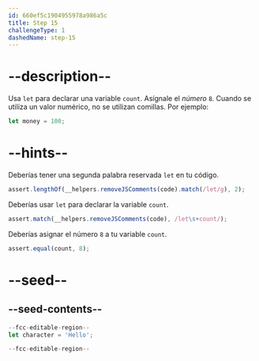 ```yaml
---
id: 660ef5c1904955978a986a5c
title: Step 15
challengeType: 1
dashedName: step-15
---
```


# --description--

Usa `let` para declarar una variable `count`. Asígnale el <dfn>número</dfn> `8`. Cuando se utiliza un valor numérico, no se utilizan comillas. Por ejemplo:

```js
let money = 100;
```

# --hints--

Deberías tener una segunda palabra reservada `let` en tu código.

```js
assert.lengthOf(__helpers.removeJSComments(code).match(/let/g), 2);
```

Deberías usar `let` para declarar la variable `count`.

```js
assert.match(__helpers.removeJSComments(code), /let\s+count/);
```

Deberías asignar el número `8` a tu variable `count`.

```js
assert.equal(count, 8);
```


# --seed--

## --seed-contents--

```js
--fcc-editable-region--
let character = 'Hello';

--fcc-editable-region--
```
